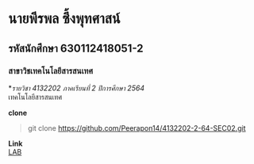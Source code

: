 # นายพีรพล ซึ้งพุทศาสน์  

## รหัสนักศึกษา 630112418051-2  

### สาขาวิชเทคโนโลยีสารสนเทศ  

**รายวิชา _4132202_ ภาคเรียนที่ *2* ปีการศึกษา *2564**  
เทคโนโลยีสารสนเทศ  

**clone**  

> git clone https://github.com/Peerapon14/4132202-2-64-SEC02.git

**Link**  
[LAB](https://github.com/Peerapon14/4132202-2-64-SEC02/tree/main/LAB1)

